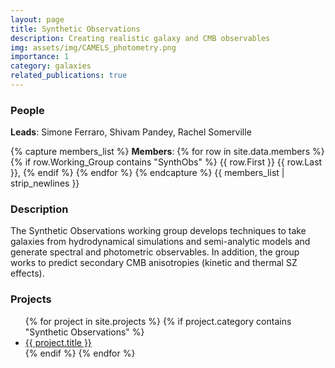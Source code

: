 ```yaml
---
layout: page
title: Synthetic Observations
description: Creating realistic galaxy and CMB observables
img: assets/img/CAMELS_photometry.png
importance: 1
category: galaxies
related_publications: true
---
```


### People
**Leads**: Simone Ferraro, Shivam Pandey, Rachel Somerville

{% capture members_list %}
**Members**: 
{% for row in site.data.members %}
{% if row.Working_Group contains "SynthObs" %}
{{ row.First }} {{ row.Last }}, 
{% endif %}
{% endfor %}
{% endcapture %}
{{ members_list | strip_newlines }}


### Description
The Synthetic Observations working group develops techniques to take galaxies from hydrodynamical simulations and semi-analytic models and generate spectral and photometric observables. In addition, the group works to predict secondary CMB anisotropies (kinetic and thermal SZ effects).


### Projects
<ul>
{% for project in site.projects %}
  {% if project.category contains "Synthetic Observations" %}
    <li><a href="{{ project.url }}">{{ project.title }}</a></li>
  {% endif %}
{% endfor %}
</ul>
